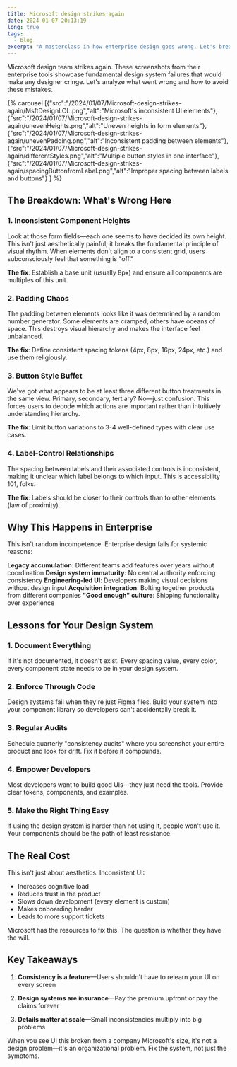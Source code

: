 ```yaml
---
title: Microsoft design strikes again
date: 2024-01-07 20:13:19
long: true
tags:
  - blog
excerpt: "A masterclass in how enterprise design goes wrong. Let's break down these Microsoft UI disasters and what we can learn from them."
---
```


Microsoft design team strikes again. These screenshots from their enterprise tools showcase fundamental design system failures that would make any designer cringe. Let's analyze what went wrong and how to avoid these mistakes.

{% carousel [{"src":"/2024/01/07/Microsoft-design-strikes-again/MsftDesignLOL.png","alt":"Microsoft's inconsistent UI elements"},
{"src":"/2024/01/07/Microsoft-design-strikes-again/unevenHeights.png","alt":"Uneven heights in form elements"},
{"src":"/2024/01/07/Microsoft-design-strikes-again/unevenPadding.png","alt":"Inconsistent padding between elements"},
{"src":"/2024/01/07/Microsoft-design-strikes-again/differentStyles.png","alt":"Multiple button styles in one interface"},
{"src":"/2024/01/07/Microsoft-design-strikes-again/spacingButtonfromLabel.png","alt":"Improper spacing between labels and buttons"}
] %}

## The Breakdown: What's Wrong Here

### 1. Inconsistent Component Heights
Look at those form fields—each one seems to have decided its own height. This isn't just aesthetically painful; it breaks the fundamental principle of visual rhythm. When elements don't align to a consistent grid, users subconsciously feel that something is "off."

**The fix**: Establish a base unit (usually 8px) and ensure all components are multiples of this unit.

### 2. Padding Chaos
The padding between elements looks like it was determined by a random number generator. Some elements are cramped, others have oceans of space. This destroys visual hierarchy and makes the interface feel unbalanced.

**The fix**: Define consistent spacing tokens (4px, 8px, 16px, 24px, etc.) and use them religiously.

### 3. Button Style Buffet
We've got what appears to be at least three different button treatments in the same view. Primary, secondary, tertiary? No—just confusion. This forces users to decode which actions are important rather than intuitively understanding hierarchy.

**The fix**: Limit button variations to 3-4 well-defined types with clear use cases.

### 4. Label-Control Relationships
The spacing between labels and their associated controls is inconsistent, making it unclear which label belongs to which input. This is accessibility 101, folks.

**The fix**: Labels should be closer to their controls than to other elements (law of proximity).

## Why This Happens in Enterprise

This isn't random incompetence. Enterprise design fails for systemic reasons:

**Legacy accumulation**: Different teams add features over years without coordination
**Design system immaturity**: No central authority enforcing consistency
**Engineering-led UI**: Developers making visual decisions without design input
**Acquisition integration**: Bolting together products from different companies
**"Good enough" culture**: Shipping functionality over experience

## Lessons for Your Design System

### 1. Document Everything
If it's not documented, it doesn't exist. Every spacing value, every color, every component state needs to be in your design system.

### 2. Enforce Through Code
Design systems fail when they're just Figma files. Build your system into your component library so developers can't accidentally break it.

### 3. Regular Audits
Schedule quarterly "consistency audits" where you screenshot your entire product and look for drift. Fix it before it compounds.

### 4. Empower Developers
Most developers want to build good UIs—they just need the tools. Provide clear tokens, components, and examples.

### 5. Make the Right Thing Easy
If using the design system is harder than not using it, people won't use it. Your components should be the path of least resistance.

## The Real Cost

This isn't just about aesthetics. Inconsistent UI:
- Increases cognitive load
- Reduces trust in the product
- Slows down development (every element is custom)
- Makes onboarding harder
- Leads to more support tickets

Microsoft has the resources to fix this. The question is whether they have the will.

## Key Takeaways

1. **Consistency is a feature**—Users shouldn't have to relearn your UI on every screen

2. **Design systems are insurance**—Pay the premium upfront or pay the claims forever

3. **Details matter at scale**—Small inconsistencies multiply into big problems

When you see UI this broken from a company Microsoft's size, it's not a design problem—it's an organizational problem. Fix the system, not just the symptoms.
